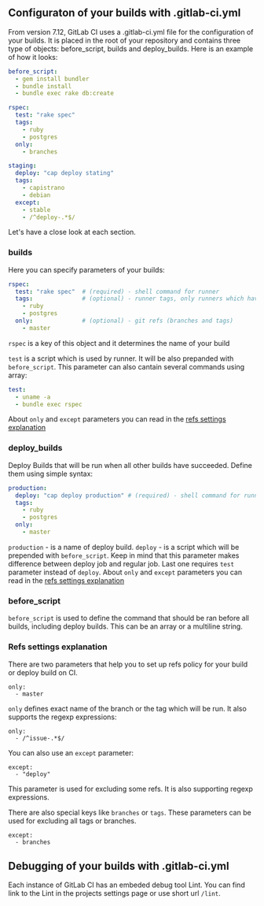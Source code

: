 ## Configuraton of your builds with .gitlab-ci.yml

From version 7.12, GitLab CI uses a .gitlab-ci.yml file for the configuration of your builds. It is placed in the root of your repository and contains three type of objects: before_script, builds and deploy_builds. Here is an example of how it looks:

```yaml
before_script: 
  - gem install bundler
  - bundle install 
  - bundle exec rake db:create

rspec: 
  test: "rake spec"
  tags: 
    - ruby
    - postgres
  only: 
    - branches

staging: 
  deploy: "cap deploy stating"
  tags: 
    - capistrano
    - debian
  except:
    - stable
    - /^deploy-.*$/

```

Let's have a close look at each section.

### builds
Here you can specify parameters of your builds:

```yaml
rspec: 
  test: "rake spec"  # (required) - shell command for runner
  tags:              # (optional) - runner tags, only runners which have these tags will be used
    - ruby
    - postgres
  only:              # (optional) - git refs (branches and tags)
    - master

```

`rspec` is a key of this object and it determines the name of your build

`test` is a script which is used by runner. It will be also prepanded with `before_script`. This parameter can also cantain several commands using array:

```yaml
test:
  - uname -a
  - bundle exec rspec
```
About `only` and `except` parameters you can read in the [refs settings explanation](#refs-settings-explanation)

### deploy_builds
Deploy Builds that will be run when all other builds have succeeded. Define them using simple syntax:

```yaml
production: 
  deploy: "cap deploy production" # (required) - shell command for runner
  tags: 
    - ruby
    - postgres
  only:
    - master
```
`production` - is a name of deploy build.
`deploy` - is a script which will be prepended with `before_script`. Keep in mind that this parameter makes difference between deploy job and regular job. Last one requires `test` parameter instead of `deploy`.
About `only` and `except` parameters you can read in the [refs settings explanation](#refs-settings-explanation)

### before_script
`before_script` is used to define the command that should be ran before all builds, including deploy builds. This can be an array or a multiline string.

### Refs settings explanation
There are two parameters that help you to set up refs policy for your build or deploy build on CI.
```
only:
  - master
```
`only` defines exact name of the branch or the tag which will be run. It also supports the regexp expressions:

```
only:
  - /^issue-.*$/
```
You can also use an `except` parameter:
```
except:
  - "deploy"
```
This parameter is used for excluding some refs. It is also supporting regexp expressions.

There are also special keys like `branches` or `tags`. These parameters can be used for excluding all tags or branches.
```
except:
  - branches
```

## Debugging of your builds with .gitlab-ci.yml

Each instance of GitLab CI has an embeded debug tool Lint. You can find link to the Lint in the projects settings page or use short url `/lint`.
